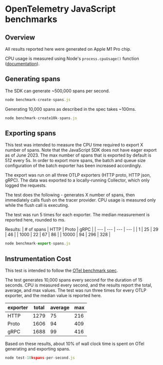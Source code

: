 # OpenTelemetry JavaScript benchmarks

## Overview

All results reported here were generated on Apple M1 Pro chip.

CPU usage is measured using Node's `process.cpuUsage()` function ([documentation](https://nodejs.org/dist/latest-v20.x/docs/api/process.html#processcpuusagepreviousvalue)).

## Generating spans

The SDK can generate ~500,000 spans per second.

```js
node benchmark-create-spans.js
```

Generating 10,000 spans as described in the spec takes ~100ms.

```js
node benchmark-create10k-spans.js
```

## Exporting spans

This test was intended to measure the CPU time required to export X number of spans. Note that the JavaScript SDK does not have eager export as of June 2023. The max number of spans that is exported by default is 512 every 5s. In order to export more spans, the batch and queue size configuration of the batch exporter has been increased accordingly.

The export was run on all three OTLP exporters (HTTP proto, HTTP json, gRPC). The data was exported to a locally-running Collector, which only logged the requests.

The test does the following - generates X number of spans, then immediately calls flush on the tracer provider. CPU usage is measured only while the flush call is executing.

The test was run 5 times for each exporter. The median measurement is reported here, rounded to ms.

Results:
| # of spans | HTTP | Proto | gRPC |
| --- | --- | --- | --- |
| 1 | 25 | 29 | 46 |
| 1000 | 22 | 67 | 86 |
| 10000 | 94 | 296 | 328 |

```js
node benchmark-export-spans.js
```

## Instrumentation Cost

This test is intended to follow the [OTel benchmark spec](https://github.com/open-telemetry/opentelemetry-specification/blob/main/specification/performance-benchmark.md#cpu-usage-measurement).

The test generates 10,000 spans every second for the duration of 15 seconds. CPU is measured every second, and the results report the total, average, and max values. The test was run three times for every OTLP exporter, and the median value is reported here.

| exporter | total | average | max |
| --- | --- | --- | --- |
| HTTP | 1279 | 75 | 216 |
| Proto | 1606 | 94 | 409 |
| gRPC | 1688 | 99 | 416 |

Based on these results, about 10% of wall clock time is spent on OTel generating and exporting spans.

```js
node test-10kspans-per-second.js
```
